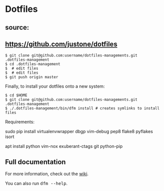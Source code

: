 # Dotfiles

## source:
## https://github.com/justone/dotfiles

    $ git clone git@github.com:username/dotfiles-managements.git .dotfiles-management
    $ cd .dotfiles-management
    $  # edit files
    $  # edit files
    $ git push origin master

Finally, to install your dotfiles onto a new system:

    $ cd $HOME
    $ git clone git@github.com:username/dotfiles-managements.git .dotfiles-management
    $ ./.dotfiles-management/bin/dfm install # creates symlinks to install files

Requirements:

sudo pip install virtualenvwrapper dbgp vim-debug pep8 flake8 pyflakes isort

apt install python vim-nox exuberant-ctags git python-pip

## Full documentation

For more information, check out the [wiki](http://github.com/justone/dotfiles/wiki).

You can also run <tt>dfm --help</tt>.
